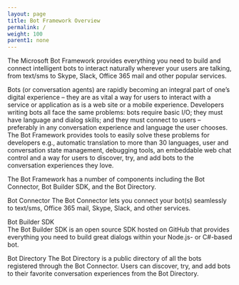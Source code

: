 ```yaml
---
layout: page
title: Bot Framework Overview
permalink: /
weight: 100
parent1: none
---
```




The Microsoft Bot Framework provides everything you need to build and connect intelligent bots to interact naturally wherever your users are talking, from text/sms to Skype, Slack, Office 365 mail and other popular services. 

Bots (or conversation agents) are rapidly becoming an integral part of one’s digital experience – they are as vital a way for users to interact with a service or application as is a web site or a mobile experience. Developers writing bots all face the same problems: bots require basic I/O; they must have language and dialog skills; and they must connect to users – preferably in any conversation experience and language the user chooses. The Bot Framework provides tools to easily solve these problems for developers e.g., automatic translation to more than 30 languages, user and conversation state management, debugging tools, an embeddable web chat control and a way for users to discover, try, and add bots to the conversation experiences they love. 

The Bot Framework has a number of components including the Bot Connector, Bot Builder SDK, and the Bot Directory. 

Bot Connector
The Bot Connector lets you connect your bot(s) seamlessly to text/sms, Office 365 mail, Skype, Slack, and other services. 

Bot Builder SDK  
The Bot Builder SDK is an open source SDK hosted on GitHub that provides everything you need to build great dialogs within your Node.js- or C#-based bot.  

Bot Directory
The Bot Directory is a public directory of all the bots registered through the Bot Connector. Users can discover, try, and add bots to their favorite conversation experiences from the Bot Directory. 

